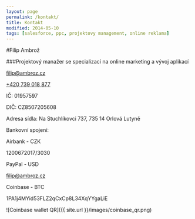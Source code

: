 ```yaml
---
layout: page
permalink: /kontakt/
title: Kontakt
modified: 2014-05-10
tags: [salesforce, ppc, projektovy management, online reklama]
---
```


#Filip Ambrož


###Projektový manažer se specializací na online marketing a vývoj aplikací


[filip@ambroz.cz](mailto:filip@ambroz.cz)


[+420 739 018 877](tel:+420739018877)

IČ:	 01957597

DIČ: CZ8507205608 


Adresa sídla: Na Stuchlíkovci 737, 735 14 Orlová Lutyně

Bankovní spojení:

Airbank - CZK

1200672017/3030

PayPal - USD

filip@ambroz.cz

Coinbase - BTC

1PA1j4MYid53FLZ2qCxCp8L34XqYYgaLiE

![Coinbase wallet QR]({{ site.url }}/images/coinbase_qr.png)